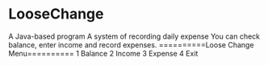 # LooseChange
A Java-based program
A system of recording daily expense
You can check balance, enter income and record expenses.
==========Loose Change Menu==========
          1 Balance
          2 Income
          3 Expense
          4 Exit
